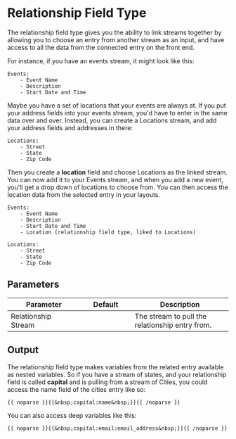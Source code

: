 # Relationship Field Type
		
The relationship field type gives you the ability to link streams together by allowing you to choose an entry from another stream as an input, and have access to all the data from the connected entry on the front end.

For instance, if you have an events stream, it might look like this:

	Events:
		- Event Name
		- Description
		- Start Date and Time

 Maybe you have a set of locations that your events are always at. If you put your address fields into your events stream, you'd have to enter in the same data over and over. Instead, you can create a Locations stream, and add your address fields and addresses in there:

 	Locations:
 		- Street
 		- State
 		- Zip Code

 Then you create a **location** field and choose Locations as the linked stream. You can now add it to your Events stream, and when you add a new event, you'll get a drop down of locations to choose from. You can then access the location data from the selected entry in your layouts.

 	Events:
		- Event Name
		- Description
		- Start Date and Time
		- Location (relationship field type, liked to Locations)

 	Locations:
 		- Street
 		- State
 		- Zip Code

 
## Parameters 
 
<table cellpadding="0" cellspacing="0" class="docs_table"> 
	<thead> 
		<tr> 
			<th width="150"> 
				Parameter</th> 
			<th width="100"> 
				Default</th> 
			<th> 
				Description</th> 
		</tr> 
	</thead> 
	<tbody> 
		<tr> 
			<td>Relationship Stream</td> 
			<td></td> 
			<td>The stream to pull the relationship entry from.</td> 
		</tr> 
</tbody> 
</table> 
 
## Output 
 
The relationship field type makes variables from the related entry available as nested variables. So if you have a stream of states, and your relationship field is called **capital** and is pulling from a stream of Cities, you could access the name field of the cities entry like so:
 
	{{ noparse }}{{&nbsp;capital:name&nbsp;}}{{ /noparse }}

<p>You can also access deep variables like this:</p>

	{{ noparse }}{{&nbsp;capital:email:email_address&nbsp;}}{{ /noparse }}
